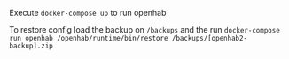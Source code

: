 Execute `docker-compose up` to run openhab

To restore config load the backup on `/backups` and the run `docker-compose run openhab /openhab/runtime/bin/restore /backups/[openhab2-backup].zip`
